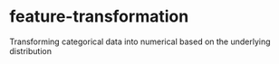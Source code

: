# feature-transformation
Transforming categorical data into numerical based on the underlying distribution
